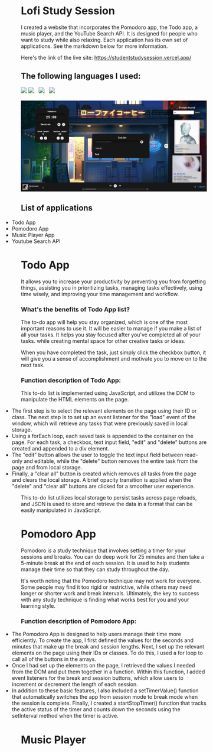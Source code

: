 
# Lofi Study Session

I created a website that incorporates the Pomodoro app, the Todo app, a music player, and the YouTube Search API. It is designed for people who want to study while also relaxing. Each application has its own set of applications. See the markdown below for more information.

Here's the link of the live site: https://studentstudysession.vercel.app/

## The following languages I used:
<div align-items: left>
<img src="https://user-images.githubusercontent.com/25181517/192158954-f88b5814-d510-4564-b285-dff7d6400dad.png" width="50">
<img src="https://user-images.githubusercontent.com/25181517/183898674-75a4a1b1-f960-4ea9-abcb-637170a00a75.png" width="50">
&nbsp;
<img src="https://user-images.githubusercontent.com/25181517/192158956-48192682-23d5-4bfc-9dfb-6511ade346bc.png" width="45">
&nbsp;
  <img src="https://user-images.githubusercontent.com/25181517/117447155-6a868a00-af3d-11eb-9cfe-245df15c9f3f.png" width="45">
</div >
<br>
<img src="src\bg-image\Student pomodoro img.JPG" alt= “” >

## List of applications

<ul style="text-align: left;">
<li style="margin-left: -3rem;">Todo App</li>
<li style="margin-left: -3rem;">Pomodoro App</li>
<li style="margin-left: -3rem;">Music Player App</li>
<li style="margin-left: -3rem;">Youtube Search API</li>
</ul>

# Todo App

<p>It allows you to increase your productivity by preventing you from forgetting things, assisting you in prioritizing tasks, managing tasks effectively, using time wisely, and improving your time management and workflow.</p>

### What's the benefits of Todo App list?

The to-do app will help you stay organized, which is one of the most important reasons to use it. It will be easier to manage if you make a list of all your tasks. It helps you stay focused after you've completed all of your tasks. while creating mental space for other creative tasks or ideas.

When you have completed the task, just simply click the checkbox button, it will give you a sense of accomplishment and motivate you to move on to the next task.

### Function description of Todo App:

This to-do list is implemented using JavaScript, and utilizes the DOM to manipulate the HTML elements on the page.
<ul style="text-align: left;">
<li style="margin-left: -3rem;"> The first step is to select the relevant elements on the page using their ID or class. The next step is to set up an event listener for the "load" event of the window, which will retrieve any tasks that were previously saved in local storage.

<li style="margin-left: -3rem;"> Using a forEach loop, each saved task is appended to the container on the page. For each task, a checkbox, text input field, "edit" and "delete" buttons are created and appended to a div element.

<li style="margin-left: -3rem;"> The "edit" button allows the user to toggle the text input field between read-only and editable, while the "delete" button removes the entire task from the page and from local storage.

<li style="margin-left: -3rem;"> Finally, a "clear all" button is created which removes all tasks from the page and clears the local storage. A brief opacity transition is applied when the "delete" and "clear all" buttons are clicked for a smoother user experience.
</ul>

This to-do list utilizes local storage to persist tasks across page reloads, and JSON is used to store and retrieve the data in a format that can be easily manipulated in JavaScript.

# Pomodoro App

Pomodoro is a study technique that involves setting a timer for your sessions and breaks. You can do deep work for 25 minutes and then take a 5-minute break at the end of each session. It is used to help students manage their time so that they can study throughout the day.

It's worth noting that the Pomodoro technique may not work for everyone. Some people may find it too rigid or restrictive, while others may need longer or shorter work and break intervals. Ultimately, the key to success with any study technique is finding what works best for you and your learning style.

### Function description of Pomodoro App:
<ul style="text-align: left;">
<li style="margin-left: -3rem;">The Pomodoro App is designed to help users manage their time more efficiently. To create the app, I first defined the values for the seconds and minutes that make up the break and session lengths. Next, I set up the relevant elements on the page using their IDs or classes. To do this, I used a for loop to call all of the buttons in the arrays.

<li style="margin-left: -3rem;">Once I had set up the elements on the page, I retrieved the values I needed from the DOM and put them together in a function. Within this function, I added event listeners for the break and session buttons, which allow users to increment or decrement the length of each session.

<li style="margin-left: -3rem;">In addition to these basic features, I also included a setTimerValue() function that automatically switches the app from session mode to break mode when the session is complete. Finally, I created a startStopTimer() function that tracks the active status of the timer and counts down the seconds using the setInterval method when the timer is active.
</ul>


# Music Player

